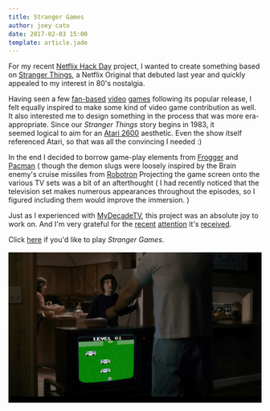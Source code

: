 ```yaml
---
title: Stranger Games
author: joey cato
date: 2017-02-03 15:00
template: article.jade
---
```


For my recent [Netflix Hack Day](http://techblog.netflix.com/2017/01/netflix-hack-day-winter-2017.html) project, I
wanted to create something based on [Stranger Things](https://www.netflix.com/title/80057281), a Netflix Original that debuted last year and quickly appealed to my interest in 80's nostalgia. 

<span class="more"></span>

Having seen a few [fan-based](http://www.strangerplay.com) [video](https://flixarcade.netflix.io/)
[games](https://infamousquests.itch.io/stranger-things) following its popular release, I felt equally inspired to make
some kind of video game contribution as well. It also interested me to design something in the process that was more
era-appropriate. Since our *Stranger Things* story begins in 1983, it seemed logical to aim for an [Atari 2600](https://en.wikipedia.org/wiki/Atari_2600_hardware) aesthetic. Even the show itself referenced Atari, so that was all the convincing I needed :)


In the end I decided to borrow game-play elements from [Frogger](https://en.wikipedia.org/wiki/Frogger) and
[Pacman](https://en.wikipedia.org/wiki/Pac-Man_(1982_video_game)) ( though the demon slugs were loosely inspired by the
Brain enemy's cruise missiles from [Robotron](http://www.atariprotos.com/5200/software/robotron/robotron.htm) Projecting the game screen onto the various TV sets was a bit of an afterthought ( I had recently noticed that the television set makes numerous appearances throughout the episodes, so I figured including them would improve the immersion. )

Just as I experienced with [MyDecadeTV](https://www.mydecadetv.com), this project was an absolute joy to work on. And I'm very grateful for the
[recent](https://www.cnet.com/news/play-netflixs-atari-style-stranger-things-video-game/) [attention](http://www.popularmechanics.com/culture/tv/a24990/stranger-things-game/)
it's [received](http://www.digitaltrends.com/gaming/netflix-stranger-things-atari-style-game/).

Click [here](http://strangergames.gorch.com) if you'd like to play *Stranger Games*.
<br><br>
![strangergames](strangergames.gif)
